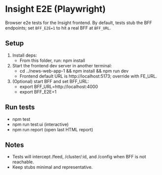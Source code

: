 # Insight E2E (Playwright)

Browser e2e tests for the Insight frontend. By default, tests stub the BFF endpoints; set `BFF_E2E=1` to hit a real BFF at `BFF_URL`.

## Setup

1. Install deps:
   - From this folder, run: npm install
2. Start the frontend dev server in another terminal:
   - cd ../news-web-app-1 && npm install && npm run dev
   - Frontend default URL is http://localhost:5173; override with FE_URL.
3. (Optional) start BFF and set BFF_URL:
   - export BFF_URL=http://localhost:4000
   - export BFF_E2E=1

## Run tests

- npm test
- npm run test:ui (interactive)
- npm run report (open last HTML report)

## Notes

- Tests will intercept /feed, /cluster/:id, and /config when BFF is not reachable.
- Keep stubs minimal and representative.

